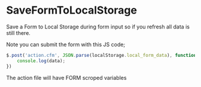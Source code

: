 # SaveFormToLocalStorage
Save a Form to Local Storage during form input so if you refresh all data is still there.

Note you can submit the form with this JS code;
```javascript
$.post('action.cfm', JSON.parse(localStorage.local_form_data), function(data){
    console.log(data);
})
```
The action file will have FORM scroped variables 
